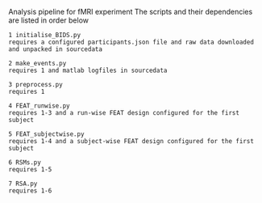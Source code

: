 Analysis pipeline for fMRI experiment
The scripts and their dependencies are listed in order below 

    1 initialise_BIDS.py
    requires a configured participants.json file and raw data downloaded and unpacked in sourcedata

    2 make_events.py
    requires 1 and matlab logfiles in sourcedata

    3 preprocess.py
    requires 1

    4 FEAT_runwise.py
    requires 1-3 and a run-wise FEAT design configured for the first subject

    5 FEAT_subjectwise.py
    requires 1-4 and a subject-wise FEAT design configured for the first subject

    6 RSMs.py
    requires 1-5
    
    7 RSA.py
    requires 1-6


